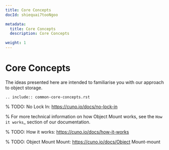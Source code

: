 ```yaml
---
title: Core Concepts
docId: shiequai7tooNgoo

metadata:
  title: Core Concepts
  description: Core Concepts

weight: 1    
---
```


# Core Concepts

The ideas presented here are intended to familiarise you with our approach to object storage.

``` 
.. include:: common-core-concepts.rst
```

% TODO: No Lock In: https://cuno.io/docs/no-lock-in

% For more technical information on how Object Mount works, see the `How it works`_ section of our documentation.

% TODO: How it works: https://cuno.io/docs/how-it-works

% TODO: Object Mount Mount: https://cuno.io/docs/Object Mount-mount
